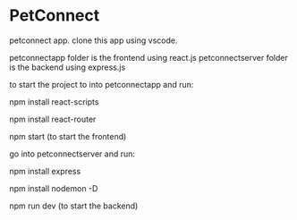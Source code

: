 # PetConnect

petconnect app. clone this app using vscode.

petconnectapp folder is the frontend using react.js 
petconnectserver folder is the backend using express.js


to start the project to into petconnectapp and run:


npm install react-scripts

npm install react-router

npm start (to start the frontend)


go into petconnectserver and run:


npm install express

npm install nodemon -D

npm run dev (to start the backend)

